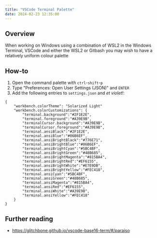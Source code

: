 ```yaml
---
title: "VSCode Terminal Palette"
date: 2024-02-23 12:35:00
---
```


## Overview
When working on Windows using a combination of WSL2 in the Windows Terminal, VSCode and either the WSL2 or Gitbash you may wish to have a relatively uniform colour palette 

## How-to
1. Open the command palette with `ctrl`-`shift`-`p`
2. Type "Preferences: Open User Settings (JSON)" and `ENTER`
3. Add the following entries to `settings.json` and _et violet!_:
```
{
    "workbench.colorTheme": "Solarized Light"
    "workbench.colorCustomizations": {
        "terminal.background":"#2F1E2E",
        "terminal.foreground":"#A39E9B",
        "terminalCursor.background":"#A39E9B",
        "terminalCursor.foreground":"#A39E9B",
        "terminal.ansiBlack":"#2F1E2E",
        "terminal.ansiBlue":"#06B6EF",
        "terminal.ansiBrightBlack":"#776E71",
        "terminal.ansiBrightBlue":"#06B6EF",
        "terminal.ansiBrightCyan":"#5BC4BF",
        "terminal.ansiBrightGreen":"#48B685",
        "terminal.ansiBrightMagenta":"#815BA4",
        "terminal.ansiBrightRed":"#EF6155",
        "terminal.ansiBrightWhite":"#E7E9DB",
        "terminal.ansiBrightYellow":"#FEC418",
        "terminal.ansiCyan":"#5BC4BF",
        "terminal.ansiGreen":"#48B685",
        "terminal.ansiMagenta":"#815BA4",
        "terminal.ansiRed":"#EF6155",
        "terminal.ansiWhite":"#A39E9B",
        "terminal.ansiYellow":"#FEC418"
    }
}
```

## Further reading
- https://glitchbone.github.io/vscode-base16-term/#/paraiso